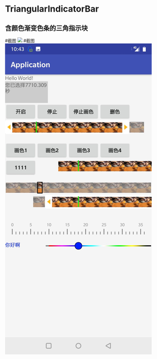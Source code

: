 # TriangularIndicatorBar
含颜色渐变色条的三角指示块
-------------------------------------------------------------------
#截图
![](https://github.com/PGStu/TriangularIndicatorBar/tree/master/screeshot/1.jpg)
#截图
![](https://github.com/PGStu/CustomView/blob/master/screenshot/2.jpg)

